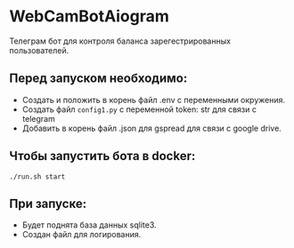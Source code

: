 # WebCamBotAiogram
Телеграм бот для контроля баланса зарегестрированных пользователей.

## Перед запуском необходимо:
  
  - Создать и положить в корень файл .env с переменными окружения.
  - Создать файл ```config1.py``` с переменной token: str для связи с telegram
  - Добавить в корень файл .json для gspread для связи с google drive.

## Чтобы запустить бота в docker:

  `````./run.sh start`````

## При запуске:
  - Будет поднята база данных sqlite3. 
  - Создан файл для логирования.
    

